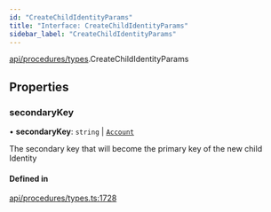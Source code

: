 ```yaml
---
id: "CreateChildIdentityParams"
title: "Interface: CreateChildIdentityParams"
sidebar_label: "CreateChildIdentityParams"
---
```


[api/procedures/types](../../../../../modules/API/Procedures/Types/Types.md).CreateChildIdentityParams

## Properties

### secondaryKey

• **secondaryKey**: `string` \| [`Account`](../../../../../classes/API/Entities/Account/Account.md)

The secondary key that will become the primary key of the new child Identity

#### Defined in

[api/procedures/types.ts:1728](https://github.com/PolymeshAssociation/polymesh-sdk/blob/49a0066c3/src/api/procedures/types.ts#L1728)
